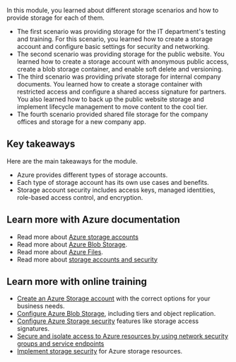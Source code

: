 In this module, you learned about different storage scenarios and how to provide storage for each of them. 
- The first scenario was providing storage for the IT department's testing and training. For this scenario, you learned how to create a storage account and configure basic settings for security and networking. 
- The second scenario was providing storage for the public website. You learned how to create a storage account with anonymous public access, create a blob storage container, and enable soft delete and versioning. 
- The third scenario was providing private storage for internal company documents. You learned how to create a storage container with restricted access and configure a shared access signature for partners. You also learned how to back up the public website storage and implement lifecycle management to move content to the cool tier. 
- The fourth scenario provided shared file storage for the company offices and storage for a new company app.

## Key takeaways

Here are the main takeaways for the module.

+ Azure provides different types of storage accounts. 
+ Each type of storage account has its own use cases and benefits. 
+ Storage account security includes access keys, managed identities, role-based access control, and encryption.


## Learn more with Azure documentation

- Read more about [Azure storage accounts](/azure/storage/common/storage-account-overview?toc=%2Fazure%2Fstorage%2Fblobs%2Ftoc.json)
- Read more about [Azure Blob Storage](/azure/storage/blobs/storage-blobs-introduction).
- Read more about [Azure Files](/azure/storage/files/storage-files-introduction).
- Read more about [storage accounts and security](/azure/architecture/framework/services/storage/storage-accounts/security)

## Learn more with online training

- [Create an Azure Storage account](/training/modules/create-azure-storage-account/) with the correct options for your business needs.
- [Configure Azure Blob Storage](/training/modules/configure-blob-storage/), including tiers and object replication.
- [Configure Azure Storage security](/training/modules/configure-storage-security/) features like storage access signatures.
- [Secure and isolate access to Azure resources by using network security groups and service endpoints](/training/modules/secure-and-isolate-with-nsg-and-service-endpoints/)
- [Implement storage security](/training/modules/storage-security/) for Azure storage resources. 